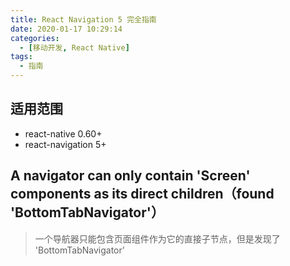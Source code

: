 ```yaml
---
title: React Navigation 5 完全指南
date: 2020-01-17 10:29:14
categories:
  - [移动开发, React Native]
tags:
  - 指南
---
```


## 适用范围

- react-native 0.60+
- react-navigation 5+

## A navigator can only contain 'Screen' components as its direct children（found 'BottomTabNavigator'）

> 一个导航器只能包含页面组件作为它的直接子节点，但是发现了 'BottomTabNavigator'
